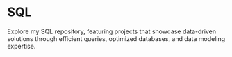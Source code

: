 # SQL
Explore my SQL repository, featuring projects that showcase data-driven solutions through efficient queries, optimized databases, and data modeling expertise.
